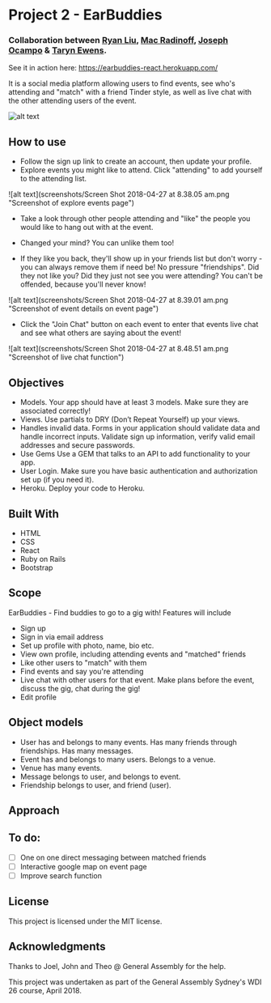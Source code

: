 # Project 2 - EarBuddies
### Collaboration between [Ryan Liu](https://github.com/shiang), [Mac Radinoff](https://github.com/mradinoff), [Joseph Ocampo](https://github.com/joseph-michael) & [Taryn Ewens](https://github.com/tarynelise).

See it in action here: https://earbuddies-react.herokuapp.com/

It is a social media platform allowing users to find events, see who's attending and "match" with a friend Tinder style, as well as live chat with the other attending users of the event.

![alt text](screenshots/# "Screenshot")

## How to use
- Follow the sign up link to create an account, then update your profile.
- Explore events you might like to attend. Click "attending" to add yourself to the attending list.

![alt text](screenshots/Screen Shot 2018-04-27 at 8.38.05 am.png "Screenshot of explore events page")

- Take a look through other people attending and "like" the people you would like to hang out with at the event.
- Changed your mind? You can unlike them too!



- If they like you back, they'll show up in your friends list but don't worry - you can always remove them if need be! No pressure "friendships". Did they not like you? Did they just not see you were attending? You can't be offended, because you'll never know!

![alt text](screenshots/Screen Shot 2018-04-27 at 8.39.01 am.png "Screenshot of event details on event page")

- Click the "Join Chat" button on each event to enter that events live chat and see what others are saying about the event!

![alt text](screenshots/Screen Shot 2018-04-27 at 8.48.51 am.png "Screenshot of live chat function")




## Objectives
- Models. Your app should have at least 3 models. Make sure they are associated correctly!
- Views. Use partials to DRY (Don’t Repeat Yourself) up your views.
- Handles invalid data. Forms in your application should validate data and handle incorrect inputs. Validate sign up information, verify valid email addresses and secure passwords.
- Use Gems Use a GEM that talks to an API to add functionality to your app.
- User Login. Make sure you have basic authentication and authorization set up (if you need it).
- Heroku. Deploy your code to Heroku.

## Built With
- HTML
- CSS
- React
- Ruby on Rails
- Bootstrap

## Scope
EarBuddies - Find buddies to go to a gig with!
Features will include
- Sign up
- Sign in via email address
- Set up profile with photo, name, bio etc.
- View own profile, including attending events and "matched" friends
- Like other users to "match" with them
- Find events and say you're attending
- Live chat with other users for that event. Make plans before the event, discuss the gig, chat during the gig!
- Edit profile

## Object models
- User has and belongs to many events. Has many friends through friendships. Has many messages.
- Event has and belongs to many users. Belongs to a venue.
- Venue has many events.
- Message belongs to user, and belongs to event.
- Friendship belongs to user, and friend (user).

## Approach

## To do:
- [ ] One on one direct messaging between matched friends
- [ ] Interactive google map on event page
- [ ] Improve search function

## License
This project is licensed under the MIT license.

## Acknowledgments
Thanks to Joel, John and Theo @ General Assembly for the help.

This project was undertaken as part of the General Assembly Sydney's WDI 26 course, April 2018.
